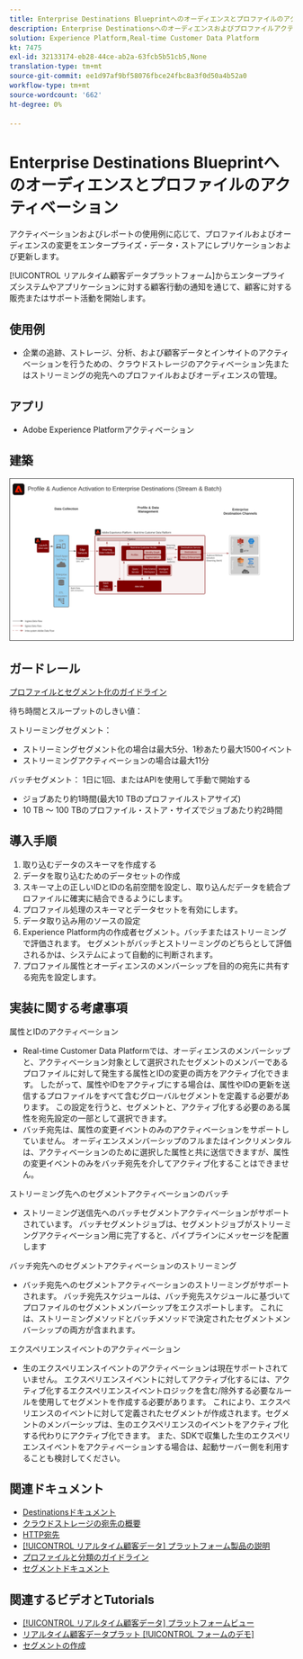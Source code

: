 ```yaml
---
title: Enterprise Destinations Blueprintへのオーディエンスとプロファイルのアクティベーション
description: Enterprise Destinationsへのオーディエンスおよびプロファイルアクティベーション
solution: Experience Platform,Real-time Customer Data Platform
kt: 7475
exl-id: 32133174-eb28-44ce-ab2a-63fcb5b51cb5,None
translation-type: tm+mt
source-git-commit: ee1d97af9bf58076fbce24fbc8a3f0d50a4b52a0
workflow-type: tm+mt
source-wordcount: '662'
ht-degree: 0%

---
```


# Enterprise Destinations Blueprintへのオーディエンスとプロファイルのアクティベーション

アクティベーションおよびレポートの使用例に応じて、プロファイルおよびオーディエンスの変更をエンタープライズ・データ・ストアにレプリケーションおよび更新します。

[!UICONTROL リアルタイム顧客データプラットフォーム]からエンタープライズシステムやアプリケーションに対する顧客行動の通知を通じて、顧客に対する販売またはサポート活動を開始します。

## 使用例

* 企業の追跡、ストレージ、分析、および顧客データとインサイトのアクティベーションを行うための、クラウドストレージのアクティベーション先またはストリーミングの宛先へのプロファイルおよびオーディエンスの管理。

## アプリ

* Adobe Experience Platformアクティベーション

## 建築

<img src="assets/enterprise_destination.svg" alt="エンタープライズアクティベーションシナリオのリファレンスアーキテクチャ" style="border:1px solid #4a4a4a" />

## ガードレール

[プロファイルとセグメント化のガイドライン](https://experienceleague.adobe.com/docs/experience-platform/profile/guardrails.html?lang=en)

待ち時間とスループットのしきい値：

ストリーミングセグメント：

* ストリーミングセグメント化の場合は最大5分、1秒あたり最大1500イベント
* ストリーミングアクティベーションの場合は最大11分

バッチセグメント：
1日に1回、またはAPIを使用して手動で開始する

* ジョブあたり約1時間(最大10 TBのプロファイルストアサイズ)
* 10 TB ～ 100 TBのプロファイル・ストア・サイズでジョブあたり約2時間

## 導入手順

1. 取り込むデータのスキーマを作成する
1. データを取り込むためのデータセットの作成
1. スキーマ上の正しいIDとIDの名前空間を設定し、取り込んだデータを統合プロファイルに確実に結合できるようにします。
1. プロファイル処理のスキーマとデータセットを有効にします。
1. データ取り込み用のソースの設定
1. Experience Platform内の作成者セグメント。バッチまたはストリーミングで評価されます。 セグメントがバッチとストリーミングのどちらとして評価されるかは、システムによって自動的に判断されます。
1. プロファイル属性とオーディエンスのメンバーシップを目的の宛先に共有する宛先を設定します。

## 実装に関する考慮事項

属性とIDのアクティベーション

* Real-time Customer Data Platformでは、オーディエンスのメンバーシップと、アクティベーション対象として選択されたセグメントのメンバーであるプロファイルに対して発生する属性とIDの変更の両方をアクティブ化できます。 したがって、属性やIDをアクティブにする場合は、属性やIDの更新を送信するプロファイルをすべて含むグローバルセグメントを定義する必要があります。 この設定を行うと、セグメントと、アクティブ化する必要のある属性を宛先設定の一部として選択できます。
* バッチ宛先は、属性の変更イベントのみのアクティベーションをサポートしていません。 オーディエンスメンバーシップのフルまたはインクリメンタルは、アクティベーションのために選択した属性と共に送信できますが、属性の変更イベントのみをバッチ宛先を介してアクティブ化することはできません。

ストリーミング先へのセグメントアクティベーションのバッチ

* ストリーミング送信先へのバッチセグメントアクティベーションがサポートされています。 バッチセグメントジョブは、セグメントジョブがストリーミングアクティベーション用に完了すると、パイプラインにメッセージを配置します

バッチ宛先へのセグメントアクティベーションのストリーミング

* バッチ宛先へのセグメントアクティベーションのストリーミングがサポートされます。 バッチ宛先スケジュールは、バッチ宛先スケジュールに基づいてプロファイルのセグメントメンバーシップをエクスポートします。 これには、ストリーミングメソッドとバッチメソッドで決定されたセグメントメンバーシップの両方が含まれます。

エクスペリエンスイベントのアクティベーション

* 生のエクスペリエンスイベントのアクティベーションは現在サポートされていません。 エクスペリエンスイベントに対してアクティブ化するには、アクティブ化するエクスペリエンスイベントロジックを含む/除外する必要なルールを使用してセグメントを作成する必要があります。 これにより、エクスペリエンスのイベントに対して定義されたセグメントが作成されます。セグメントのメンバーシップは、生のエクスペリエンスのイベントをアクティブ化する代わりにアクティブ化できます。 また、SDKで収集した生のエクスペリエンスイベントをアクティベーションする場合は、起動サーバー側を利用することも検討してください。

## 関連ドキュメント

* [Destinationsドキュメント](https://experienceleague.adobe.com/docs/experience-platform/destinations/catalog/overview.html)
* [クラウドストレージの宛先の概要](https://experienceleague.adobe.com/docs/experience-platform/destinations/catalog/cloud-storage/overview.html?lang=en#catalog)
* [HTTP宛先](https://experienceleague.adobe.com/docs/experience-platform/destinations/catalog/http-destination.html?lang=en#overview)
* [[!UICONTROL リアルタイム顧客データ] プラットフォーム製品の説明](https://helpx.adobe.com/legal/product-descriptions/real-time-customer-data-platform.html)
* [プロファイルと分類のガイドライン](https://experienceleague.adobe.com/docs/experience-platform/profile/guardrails.html?lang=en)
* [セグメントドキュメント](https://experienceleague.adobe.com/docs/experience-platform/segmentation/api/streaming-segmentation.html)

## 関連するビデオとTutorials

* [[!UICONTROL リアルタイム顧客データ] プラットフォームビュー](https://experienceleague.adobe.com/docs/platform-learn/tutorials/application-services/rtcdp/understanding-the-real-time-customer-data-platform.html)
* [リアルタイム顧客データプラット [!UICONTROL フォームのデモ]](https://experienceleague.adobe.com/docs/platform-learn/tutorials/application-services/rtcdp/demo.html)
* [セグメントの作成](https://experienceleague.adobe.com/docs/platform-learn/tutorials/segments/create-segments.html)
